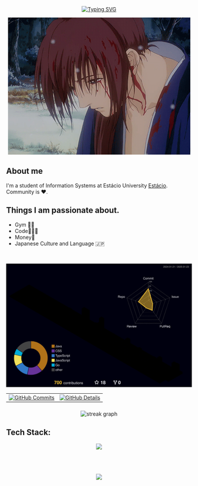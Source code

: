 
<!---### Hi, I'm João! 👋 --->
<div align="center">
  <a href="https://git.io/typing-svg">
    <img src="https://readme-typing-svg.herokuapp.com?font=Inte&weight=700&duration=3000&pause=1000&color=6593E0&center=true&vCenter=true&random=true&width=435&lines=Hi;be+welcome" alt="Typing SVG" />
  </a>
</div>

 
<p align="center"> 
  <img src="https://github.com/Ninzinhu/Ninzinhu/blob/main/kenshinhimura.gif"">
</p>



## About me
I'm a student of Information Systems at Estácio University [Estácio](https://estacio.br/cursos/graduacao). </br> Community is :heart:. 
<br />

## Things I am passionate about.
- Gym 🏋🏻
- Code👩🏻‍💻
- Money💸
- Japanese Culture and Language 🇯🇵
<br />

![Status](./profile-3d-contrib/profile-night-rainbow.svg)


<div style="text-align: center;">

<table align="center">
  <tr>
    <td align="center">
      <a href="https://github.com/vn7n24fzkq/github-profile-summary-cards">
        <img src="http://github-profile-summary-cards.vercel.app/api/cards/productive-time?username=Ninzinhu&theme=dracula&utcOffset=-3" alt="GitHub Commits"/>
      </a>
    </td>
    <td align="center">
      <a href="https://github.com/vn7n24fzkq/github-profile-summary-cards">
        <img src="http://github-profile-summary-cards.vercel.app/api/cards/profile-details?username=Ninzinhu&theme=dracula" alt="GitHub Details"/>
      </a>
    </td>
  </tr>
</table>

</div>

  ###

<div align="center">
  <img src="https://streak-stats.demolab.com?user=ninzinhu&locale=en&mode=daily&theme=dracula&hide_border=false&border_radius=5&order=3" height="220" alt="streak graph"  />
</div>




<!---- ![GithubStats](https://github-readme-stats.vercel.app/api/top-langs/?username=ninzinhu&theme=tokyonight) 
![TOP Langs](https://github-readme-stats.vercel.app/api?username=ninzinhu&theme=tokyonight) !-->


## Tech Stack:
<div align="center" >
<a href="https://skillicons.dev"   >
  <img src="https://skillicons.dev/icons?i=git,java,go,kotlin,react,nodejs,express,vue,docker,linux,postman,mongodb,postgres,swift" />
</a>
  <br />

  </div>




<!--![Anurag's GitHub stats](https://github-readme-stats.vercel.app/api?username=ninzinhu&show_icons=true&theme=tokyonight)
![Top Langs](https://github-readme-stats.vercel.app/api/top-langs/?username=ninzinhu&layout=compact&langs_count=16&theme=tokyonight)  -->



<!--- [![HTML5](https://img.shields.io/badge/HTML5-E34F26?style=for-the-badge&logo=html5&logoColor=white)](https://www.w3.org/html/)
[![CSS3](https://img.shields.io/badge/CSS3-1572B6?style=for-the-badge&logo=css3&logoColor=white)](https://www.w3schools.com/css/)
[![JS](https://img.shields.io/badge/JavaScript-F7DF1E?style=for-the-badge&logo=javascript&logoColor=black)](https://www.w3schools.com/js/)
[![TYPESCRIPT](https://img.shields.io/badge/TypeScript-007ACC?style=for-the-badge&logo=typescript&logoColor=white)](https://www.w3schools.com/typescript/)
[![ANGULAR](https://img.shields.io/badge/Angular-DD0031?style=for-the-badge&logo=angular&logoColor=white)](https://material.angular.io/)
[![JAVA](https://img.shields.io/badge/Java-ED8B00?style=for-the-badge&logo=openjdk&logoColor=whit)](https://docs.oracle.com/javase/7/docs/api/java/lang/String.html)
[![GITHUB](https://img.shields.io/badge/GitHub-100000?style=for-the-badge&logo=github&logoColor=white)](https://github.com/Ninzinhu) --->




<!----<a href="https://www.w3.org/html/" target="_blank"><img align="left" alt="HTML5" width="26px" src="https://img.shields.io/badge/HTML5-E34F26?style=for-the-badge&logo=html5&logoColor=white" /></a>
<a href="https://www.w3schools.com/css/" target="_blank"><img align="left" alt="CSS3" width="26px" src="https://img.shields.io/badge/CSS3-1572B6?style=for-the-badge&logo=css3&logoColor=white" /></a>
<a href="https://www.w3schools.com/js/" target="_blank"><img align="left" alt="JS" width="26px" src="https://img.shields.io/badge/JavaScript-F7DF1E?style=for-the-badge&logo=javascript&logoColor=black" /></a>
<a href="https://material.angular.io/" target="_blank"> <img align="left" alt="Angular" width="26px" src="https://img.shields.io/badge/Angular-DD0031?style=for-the-badge&logo=angular&logoColor=white"/> </a>
<a href="https://docs.oracle.com/javase/7/docs/api/java/lang/String.html" target="_blank"> <img align="left" alt="Java" width="26px" src="https://img.shields.io/badge/Java-ED8B00?style=for-the-badge&logo=openjdk&logoColor=white"/> </a>
<a href="https://github.com/Ninzinhu" target="_blank"> <img align="left" alt="GitHub" width="26px" src="https://github.com/Aakarsh-B/trying-repos/blob/master/github.svg" /> </a> --->



<br />
<br />




 
##
   <div align="center" >
     <img src="https://github-profile-trophy.vercel.app/?username=Ninzinhu&row=1&column=6&theme=dracula&margin-w=15&margin-h=15"/>
  </div>

<!----[snake gif](https://github.com/ninzinhu/ninzinhu/blob/output/github-contribution-grid-snake.svg)
  
[![readme](https://github-readme-stats.vercel.app/api/pin/?username=ninzinhu&repo=ninzinhu&theme=tokyonight)](https://github.com/ninzinhu/ninzinhu) --->
